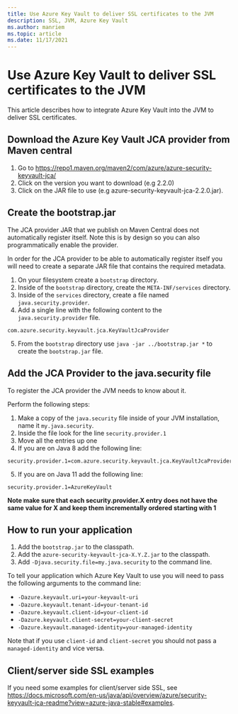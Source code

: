 ```yaml
---
title: Use Azure Key Vault to deliver SSL certificates to the JVM
description: SSL, JVM, Azure Key Vault
ms.author: manriem
ms.topic: article
ms.date: 11/17/2021
---
```


# Use Azure Key Vault to deliver SSL certificates to the JVM

This article describes how to integrate Azure Key Vault into the JVM to deliver SSL certificates.

## Download the Azure Key Vault JCA provider from Maven central

1. Go to https://repo1.maven.org/maven2/com/azure/azure-security-keyvault-jca/
2. Click on the version you want to download (e.g 2.2.0)
3. Click on the JAR file to use (e.g azure-security-keyvault-jca-2.2.0.jar).

## Create the bootstrap.jar

The JCA provider JAR that we publish on Maven Central does not automatically register itself. Note this is by design so you can also programmatically enable the provider.

In order for the JCA provider to be able to automatically register itself you will need to create a separate JAR file that contains the required metadata.

1. On your filesystem create a `bootstrap` directory. 
2. Inside of the `bootstrap` directory, create the `META-INF/services` directory. 
1. Inside of the `services` directory, create a file named `java.security.provider`.
1. Add a single line with the following content to the `java.security.provider` file.

```
com.azure.security.keyvault.jca.KeyVaultJcaProvider
```

5. From the `bootstrap` directory use `java -jar ../bootstrap.jar *` to create the `bootstrap.jar` file.

## Add the JCA Provider to the java.security file

To register the JCA provider the JVM needs to know about it.

Perform the following steps:

1. Make a copy of the `java.security` file inside of your JVM installation, name it `my.java.security`.
1. Inside the file look for the line `security.provider.1`
1. Move all the entries up one
1. If you are on Java 8 add the following line:

```
security.provider.1=com.azure.security.keyvault.jca.KeyVaultJcaProvider
```

5. If you are on Java 11 add the following line:

```
security.provider.1=AzureKeyVault
```

__Note make sure that each security.provider.X entry does not have the same value for X and keep them incrementally ordered starting with 1__

## How to run your application

1. Add the `bootstrap.jar` to the classpath.
1. Add the `azure-security-keyvault-jca-X.Y.Z.jar` to the classpath.
1. Add `-Djava.security.file=my.java.security` to the command line.

To tell your application which Azure Key Vault to use you will need to pass the following arguments to the command line:

* `-Dazure.keyvault.uri=your-keyvault-uri`
* `-Dazure.keyvault.tenant-id=your-tenant-id`
* `-Dazure.keyvault.client-id=your-client-id`
* `-Dazure.keyvault.client-secret=your-client-secret`
* `-Dazure.keyvault.managed-identity=your-managed-identity`

Note that if you use `client-id` and `client-secret` you should not pass a `managed-identity` and vice versa.

## Client/server side SSL examples

If you need some examples for client/server side SSL, see https://docs.microsoft.com/en-us/java/api/overview/azure/security-keyvault-jca-readme?view=azure-java-stable#examples.
